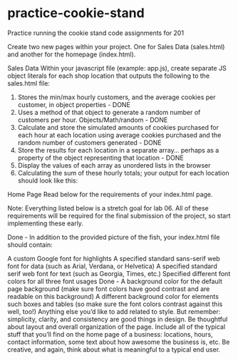 # practice-cookie-stand
Practice running the cookie stand code assignments for 201

Create two new pages within your project. One for Sales Data (sales.html) and another for the homepage (index.html).

Sales Data
Within your javascript file (example: app.js), create separate JS object literals for each shop location that outputs the following to the sales.html file:

1)  Stores the min/max hourly customers, and the average cookies per customer, in object properties - DONE
2)  Uses a method of that object to generate a random number of customers per hour. Objects/Math/random - DONE
3)  Calculate and store the simulated amounts of cookies purchased for each hour at each location using average cookies purchased and the random number of customers generated - DONE
4)  Store the results for each location in a separate array… perhaps as a property of the object representing that location - DONE
5)  Display the values of each array as unordered lists in the browser
6)  Calculating the sum of these hourly totals; your output for each location should look like this:

Home Page
Read below for the requirements of your index.html page.

Note: Everything listed below is a stretch goal for lab 06. All of these requirements will be required for the final submission of the project, so start implementing these early.

Done - In addition to the provided picture of the fish, your index.html file should contain:

A custom Google font for highlights
A specified standard sans-serif web font for data (such as Arial, Verdana, or Helvetica)
A specified standard serif web font for text (such as Georgia, Times, etc.)
Specified different font colors for all three font usages
Done - A background color for the default page background (make sure font colors have good contrast and are readable on this background)
A different background color for elements such boxes and tables (so make sure the font colors contrast against this well, too!)
Anything else you’d like to add related to style. But remember: simplicity, clarity, and consistency are good things in design.
Be thoughtful about layout and overall organization of the page.
Include all of the typical stuff that you’ll find on the home page of a business: locations, hours, contact information, some text about how awesome the business is, etc. Be creative, and again, think about what is meaningful to a typical end user.
